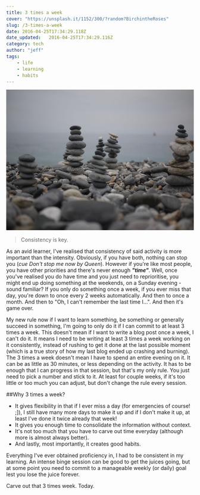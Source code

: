 ```yaml
---
title: 3 times a week
cover: "https://unsplash.it/1152/300/?random?BirchintheRoses"
slug: /3-times-a-week
date: 2016-04-25T17:34:29.118Z
date_updated:   2016-04-25T17:34:29.116Z
category: tech
author: "jeff"
tags: 
    - life
    - learning
    - habits
---
```


![](P1570665.jpg)

> Consistency is key.

As an avid learner, I've realised that consistency of said activity is more important than the intensity. Obviously, if you have both, nothing can stop you (*cue Don't stop me now by Queen*). However if you're like most people, you have other priorities and there's never enough ***"time"***. Well, once you've realised you do have time and you just need to reprioritise, you might end up doing something at the weekends, on a Sunday evening - sound familiar? If you only do something once a week, if you ever miss that day, you're down to once every 2 weeks automatically. And then to once a month. And then to "Oh, I can't remember the last time I...". And then it's game over.

My new rule now if I want to learn something, be something or generally succeed in something, I'm going to only do it if I can commit to at least 3 times a week. This doesn't mean if I want to write a blog post once a week, I can't do it. It means I need to be writing at least 3 times a week working on it consistently, instead of rushing to get it done at the last possible moment (which is a true story of how my last blog ended up crashing and burning). The 3 times a week doesn't mean I have to spend an entire evening on it. It can be as little as 30 minutes, or less depending on the activity. It has to be enough that I can progress in that session, but that's my only rule. You just need to pick a number and stick to it. At least for couple weeks, if it's too little or too much you can adjust, but don't change the rule every session.  

##Why 3 times a week? 

* It gives flexibility in that if I ever miss a day (for emergencies of course! ;]), I still have many more days to make it up and if I don't make it up, at least I've done it twice already that week! 
* It gives you enough time to consolidate the information without context. 
* It's not too much that you have to carve out time everyday (although more is almost always better).
* And lastly, most importantly, it creates good habits.

Everything I've ever obtained proficiency in, I had to be consistent in my learning. An intense binge session can be good to get the juices going, but at some point you need to commit to a manageable weekly (or daily) goal lest you lose the juice forever.

Carve out that 3 times week. Today.



